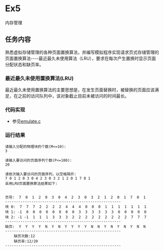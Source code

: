 # Ex5

内存管理

## 任务内容

熟悉虚拟存储管理的各种页面置换算法，并编写模拟程序实现请求页式存储管理的页面置换算法----最近最久未使用算法（LRU），要求在每次产生置换时显示页面分配状态和缺页率。

### 最近最久未使用置换算法(LRU)

最近最久未使用置换算法的主要思想是，在发生页面替换时，被替换的页面应该满足，在之前的访问队列中，该对象截止目前未被访问的时间最长。

### 代码实现

* 参见[emulate.c](emulate.c)

### 运行结果

```log
请输入分配的物理块的个数(M<=10):
3

请输入要访问的页面序列个数(P<=100):
20

请依次输入要访问的页面序列，以空格隔开:
7 0 1 2 0 3 0 4 2 3 0 3 2 1 2 0 1 7 0 1
采用LRU页面置换算法结果如下: 


页号:  7  0  1  2  0  3  0  4  2  3  0  3  2  1  2  0  1  7  0  1
-----------------------------------------------------
块 0:  7  7  7  2  2  2  2  4  4  4  0  0  0  1  1  1  1  1  1  1
块 1: -1  0  0  0  0  0  0  0  0  3  3  3  3  3  3  0  0  0  0  0
块 2: -1 -1  1  1  1  3  3  3  2  2  2  2  2  2  2  2  2  7  7  7
-----------------------------------------------------
缺页:  Y  Y  Y  Y  N  Y  N  Y  Y  Y  Y  N  N  Y  N  Y  N  Y  N  N
-----------------------------------------------------
	缺页次数:12
	缺页率:12/20
-----------------------------------------------------

```